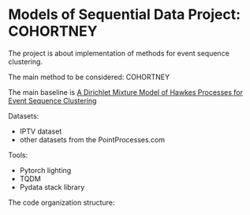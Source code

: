 # Models of Sequential Data Project: COHORTNEY

The project is about implementation of methods for event sequence clustering.

The main method to be considered: COHORTNEY

The main baseline is [A Dirichlet Mixture Model of Hawkes Processes for
Event Sequence Clustering](https://arxiv.org/pdf/1701.09177.pdf)

Datasets:
- IPTV dataset
- other datasets from the PointProcesses.com

Tools:
- Pytorch lighting
- TQDM
- Pydata stack library

The code organization structure: